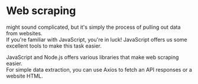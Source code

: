 # Web scraping  
might sound complicated, but it's simply the process of pulling out data from websites.  
If you're familiar with JavaScript, you're in luck! JavaScript offers us some excellent tools to make this task easier.

JavaScript and Node.js offers various libraries that make web scraping easier.  
For simple data extraction, you can use Axios to fetch an API responses or a website HTML.

